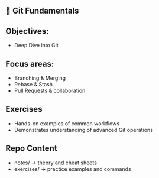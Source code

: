 ## 🔧 Git Fundamentals 
## Objectives:
   - Deep Dive into Git

## Focus areas:

   - Branching & Merging
   - Rebase & Stash
   - Pull Requests & collaboration

## Exercises

   - Hands-on examples of common workflows
   - Demonstrates understanding of advanced Git operations

## Repo Content

   - notes/ → theory and cheat sheets
   - exercises/ → practice examples and commands
